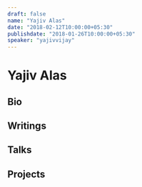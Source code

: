 ```yaml
---
draft: false
name: "Yajiv Alas"
date: "2018-02-12T10:00:00+05:30"
publishdate: "2018-01-26T10:00:00+05:30"
speaker: "yajivvijay"
---
```


# Yajiv Alas

## Bio

## Writings

## Talks

## Projects
 